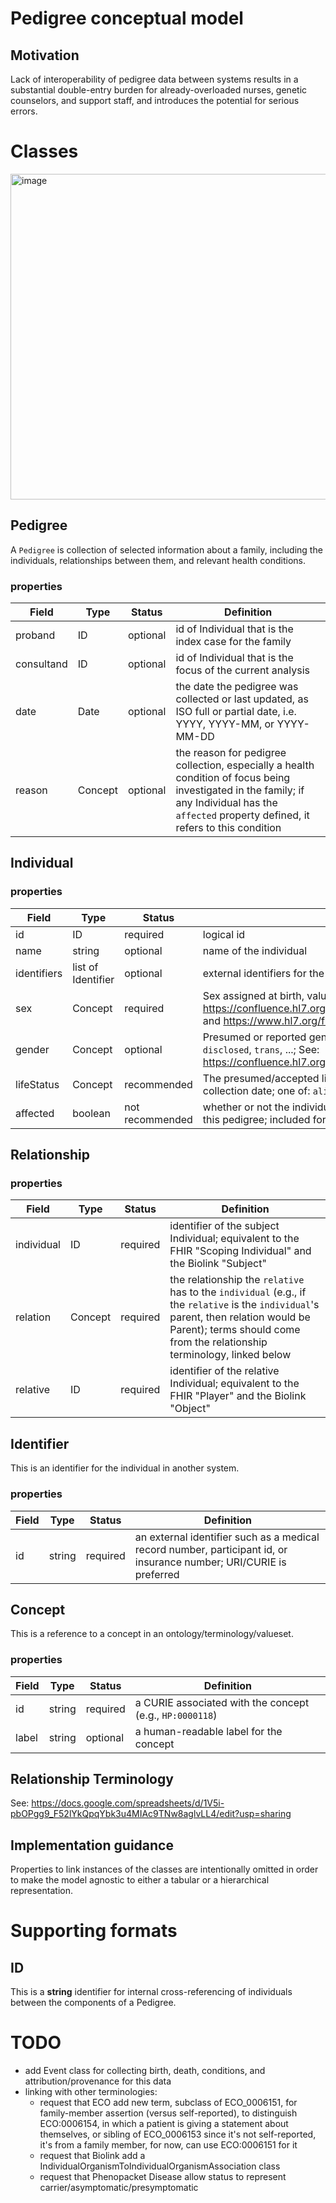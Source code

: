 # Pedigree conceptual model

## Motivation

Lack of interoperability of pedigree data between systems results in a substantial double-entry burden for already-overloaded nurses, genetic counselors, and support staff, and introduces the potential for serious errors.

# Classes

<img width="521" alt="image" src="https://user-images.githubusercontent.com/4251264/112600332-6ff1a000-8de7-11eb-9944-62304117ac4a.png">

## Pedigree

A `Pedigree` is collection of selected information about a family, including the individuals, relationships between them, and relevant health conditions.

### properties

| Field | Type | Status | Definition |
| --- | --- | --- | --- |
| proband | ID | optional | id of Individual that is the index case for the family |
| consultand | ID | optional | id of Individual that is the focus of the current analysis |
| date | Date | optional | the date the pedigree was collected or last updated, as ISO full or partial date, i.e. YYYY, YYYY-MM, or YYYY-MM-DD |
| reason | Concept | optional | the reason for pedigree collection, especially a health condition of focus being investigated in the family; if any Individual has the `affected` property defined, it refers to this condition |

## Individual

### properties

| Field | Type | Status | Definition |
| --- | --- | --- | --- |
| id | ID | required | logical id |
| name | string | optional | name of the individual |
| identifiers | list of Identifier | optional | external identifiers for the individual |
| sex | Concept | required | Sex assigned at birth, values: `male`, `female`, `other`, `unknown`; See: https://confluence.hl7.org/display/VOC/Gender+Harmony+Context+Definitions and https://www.hl7.org/fhir/valueset-administrative-gender.html |
| gender | Concept | optional | Presumed or reported gender identity, values: `male`, `female`, `non-binary`, `non-disclosed`, `trans`, ...; See: https://confluence.hl7.org/display/VOC/Gender+Harmony+Context+Definitions |
| lifeStatus | Concept | recommended | The presumed/accepted life status of the individual as of the pedigree collection date; one of: `alive`, `deceased`, `unborn` |
| affected | boolean | not recommended | whether or not the individual is affected by the condition being investigated in this pedigree; included for PED backwards compatibility |

## Relationship

### properties
| Field | Type | Status | Definition |
| --- | --- | --- | --- |
| individual | ID | required | identifier of the subject Individual; equivalent to the FHIR "Scoping Individual" and the Biolink "Subject" |
| relation | Concept | required | the relationship the `relative` has to the `individual` (e.g., if the `relative` is the `individual`'s parent, then relation would be Parent); terms should come from the relationship terminology, linked below |
| relative | ID | required | identifier of the relative Individual; equivalent to the FHIR "Player" and the Biolink "Object" |


## Identifier
This is an identifier for the individual in another system.

### properties
| Field | Type | Status | Definition |
| --- | --- | --- | --- |
| id | string | required | an external identifier such as a medical record number, participant id, or insurance number;  URI/CURIE is preferred |


## Concept
This is a reference to a concept in an ontology/terminology/valueset.

### properties
| Field | Type | Status | Definition |
| --- | --- | --- | --- |
| id | string | required | a CURIE associated with the concept (e.g., `HP:0000118`) |
| label | string | optional | a human-readable label for the concept |


## Relationship Terminology

See: https://docs.google.com/spreadsheets/d/1V5i-pbOPgg9_F52lYkQpqYbk3u4MIAc9TNw8aglvLL4/edit?usp=sharing

## Implementation guidance
Properties to link instances of the classes are intentionally omitted in order to make the model agnostic to either a tabular or a hierarchical representation.


# Supporting formats

## ID
This is a **string** identifier for internal cross-referencing of individuals between the components of a Pedigree.


# TODO
- add Event class for collecting birth, death, conditions, and attribution/provenance for this data
- linking with other terminologies:
  - request that ECO add new term, subclass of ECO_0006151, for family-member assertion (versus self-reported), to distinguish ECO:0006154, in which a patient is giving a statement about themselves, or sibling of ECO_0006153 since it's not self-reported, it's from a family member, for now, can use ECO:0006151 for it
  - request that Biolink add a IndividualOrganismToIndividualOrganismAssociation class
  - request that Phenopacket Disease allow status to represent carrier/asymptomatic/presymptomatic
